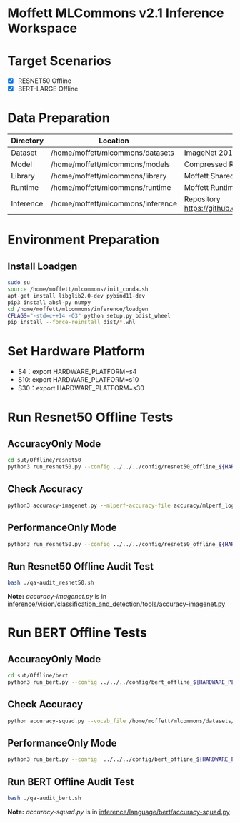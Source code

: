 Moffett MLCommons v2.1 Inference Workspace
======

# Target Scenarios
- [x] RESNET50 Offline
- [x] BERT-LARGE Offline

# Data Preparation
| Directory  | Location                          | Description                                                 |
|------------|-----------------------------------|-------------------------------------------------------------|
| Dataset    | /home/moffett/mlcommons/datasets  | ImageNet 2012 / SQuAD v1.1 validation set                   |
| Model      | /home/moffett/mlcommons/models    | Compressed RN50/BERT-LARGE MODELS                           |
| Library    | /home/moffett/mlcommons/library   | Moffett Shared Library                                      |                   |                          |
| Runtime    | /home/moffett/mlcommons/runtime   | Moffett Runtime                                             |
| Inference  | /home/moffett/mlcommons/inference | Repository https://github.com/mlcommons/inference/tree/r2.1 |                                       |

# Environment Preparation
## Install Loadgen   
```bash
sudo su
source /home/moffett/mlcommons/init_conda.sh
apt-get install libglib2.0-dev pybind11-dev
pip3 install absl-py numpy
cd /home/moffett/mlcommons/inference/loadgen
CFLAGS="-std=c++14 -O3" python setup.py bdist_wheel
pip install --force-reinstall dist/*.whl
```

# Set Hardware Platform
- S4：export HARDWARE_PLATFORM=s4
- S10: export HARDWARE_PLATFORM=s10
- S30：export HARDWARE_PLATFORM=s30

# Run Resnet50 Offline Tests

## AccuracyOnly Mode
```bash
cd sut/Offline/resnet50
python3 run_resnet50.py --config ../../../config/resnet50_offline_${HARDWARE_PLATFORM}.yaml --mode AccuracyOnly --output_dir accuracy
```

## Check Accuracy
```bash
python3 accuracy-imagenet.py --mlperf-accuracy-file accuracy/mlperf_log_accuracy.json --imagenet-val-file ../../../../data_maps/imagenet/val_map.txt --dtype int32
```

## PerformanceOnly Mode
```bash
python3 run_resnet50.py --config ../../../config/resnet50_offline_${HARDWARE_PLATFORM}.yaml --mode PerformanceOnly --output_dir performance/run_1
```

## Run Resnet50 Offline Audit Test
```bash
bash ./qa-audit_resnet50.sh
```

**Note:** *accuracy-imagenet.py* is
in [inference/vision/classification_and_detection/tools/accuracy-imagenet.py](https://github.com/mlcommons/inference/blob/r2.1/vision/classification_and_detection/tools/accuracy-imagenet.py) 

# Run BERT Offline Tests

## AccuracyOnly Mode
```bash
cd sut/Offline/bert
python3 run_bert.py --config ../../../config/bert_offline_${HARDWARE_PLATFORM}.yaml --mode AccuracyOnly --output_dir accuracy
```

## Check Accuracy
```bash
python accuracy-squad.py --vocab_file /home/moffett/mlcommons/datasets/bert/vocab.txt --val_data /home/moffett/mlcommons/datasets/bert/dev-v1.1.json --log_file accuracy/mlperf_log_accuracy.json --out_file accuracy/predictions.json
```

## PerformanceOnly Mode
```bash
python3 run_bert.py --config  ../../../config/bert_offline_${HARDWARE_PLATFORM}.yaml --mode PerformanceOnly --output_dir performance/run_1
```

## Run BERT Offline Audit Test
```bash
bash ./qa-audit_bert.sh
```

**Note:** *accuracy-squad.py* is
in [inference/language/bert/accuracy-squad.py](https://github.com/mlcommons/inference/blob/r2.1/language/bert/accuracy-squad.py) 
